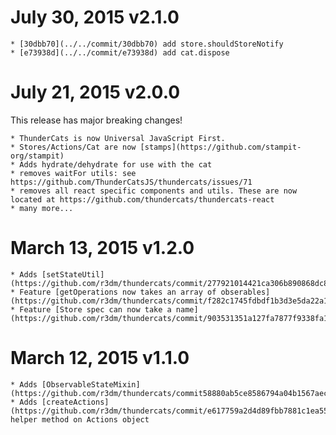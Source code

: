 # July 30, 2015 v2.1.0

    * [30dbb70](../../commit/30dbb70) add store.shouldStoreNotify
    * [e73938d](../../commit/e73938d) add cat.dispose

# July 21, 2015 v2.0.0

This release has major breaking changes!

    * ThunderCats is now Universal JavaScript First.
    * Stores/Actions/Cat are now [stamps](https://github.com/stampit-org/stampit)
    * Adds hydrate/dehydrate for use with the cat
    * removes waitFor utils: see https://github.com/ThunderCatsJS/thundercats/issues/71
    * removes all react specific components and utils. These are now located at https://github.com/thundercats/thundercats-react
    * many more...

# March 13, 2015 v1.2.0

    * Adds [setStateUtil](https://github.com/r3dm/thundercats/commit/277921014421ca306b890868dc87242fda7d63fe)
    * Feature [getOperations now takes an array of obserables](https://github.com/r3dm/thundercats/commit/f282c1745fdbdf1b3d3e5da22a1d331b93afe094)
    * Feature [Store spec can now take a name](https://github.com/r3dm/thundercats/commit/903531351a127fa7877f9338fa144b9b03217148)

# March 12, 2015 v1.1.0

    * Adds [ObservableStateMixin](https://github.com/r3dm/thundercats/commit58880ab5ce8586794a04b1567aec32071005c06c)
    * Adds [createActions](https://github.com/r3dm/thundercats/commit/e617759a2d4d89fbb7881c1ea558ce3ae4e7ee13) helper method on Actions object
